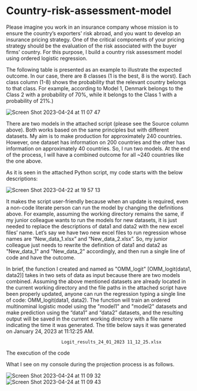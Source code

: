 # Country-risk-assessment-model

Please imagine you work in an insurance company whose mission is to ensure the country’s exporters' risk abroad, and you want to develop an insurance pricing strategy. One of the critical components of your pricing strategy should be the evaluation of the risk associated with the buyer firms' country. For this purpose, I build a country risk assessment model using ordered logistic regression.

The following table is presented as an example to illustrate the expected outcome. In our case, there are 8 classes (1 is the best, 8 is the worst). Each class column (1-8) shows the probability that the relevant country belongs to that class. For example, according to Model 1, Denmark belongs to the Class 2 with a probability of 70%, while it belongs to the Class 1 with a probability of 21%.)

![Screen Shot 2023-04-24 at 11 07 47](https://user-images.githubusercontent.com/94282435/234038296-5d17eabe-3de5-4e5e-a07b-ca23869702af.png)

There are two models in the attached script (please see the Source column above). Both works based on the same principles but with different datasets. My aim is to make production for approximately 240 countries. However, one dataset has information on 200 countries and the other has information on approximately 40 countries. So, I run two models. At the end of the process, I will have a combined outcome for all ~240 countries like the one above.

As it is seen in the attached Python script, my code starts with the below descriptions:

![Screen Shot 2023-04-22 at 19 57 13](https://user-images.githubusercontent.com/94282435/233812352-8c90f3bd-ddde-444a-9840-209f2925c68e.png)

It makes the script user-friendly because when an update is required, even a non-code literate person can run the model by changing the definitions above. For example, assuming the working directory remains the same, if my junior colleague wants to run the models for new datasets, it is just needed to replace the descriptions of data1 and data2 with the new excel files’ name. Let’s say we have two new excel files to run regression whose names are “New_data_1.xlsx” and “New_data_2.xlsx”. So, my junior colleague just needs to rewrite the definition of data1 and data2 as "New_data_1" and "New_data_2" accordingly, and then run a single line of code and have the outcome.

In brief, the function I created and named as "OMM_logit" [OMM_logit(data1, data2)] takes in two sets of data as input because there are two models combined. Assuming the above mentioned datasets are already located in the current working directory and the file paths in the attached script have been properly updated, anyone can run the regression typing a single line of code: OMM_logit(data1, data2). The function will train an ordered multinominal logistic model using the "model1" and "model2" datasets and make prediction using the “data1” and “data2” datasets, and the resulting output will be saved in the current working directory with a file name indicating the time it was generated. The title below says it was generated on January 24, 2023 at 11:12:25 AM.

                         Logit_results_24_01_2023 11_12_25.xlsx


The execution of the code

What I see on my console during the projection process is as follows. 

![Screen Shot 2023-04-24 at 11 09 32](https://user-images.githubusercontent.com/94282435/234038782-ef51aae8-b874-40ab-9935-e500a02d9642.png)![Screen Shot 2023-04-24 at 11 09 43](https://user-images.githubusercontent.com/94282435/234038801-be83398f-2dbe-4d37-a075-6ab0da114647.png)



